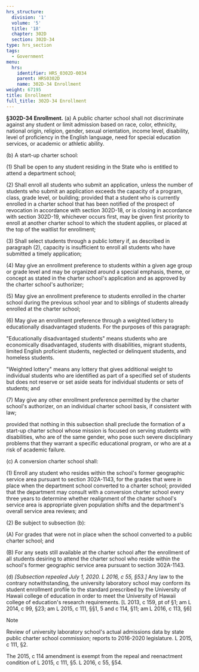 ```yaml
---
hrs_structure:
  division: '1'
  volume: '5'
  title: '18'
  chapter: 302D
  section: 302D-34
type: hrs_section
tags:
  - Government
menu:
  hrs:
    identifier: HRS_0302D-0034
    parent: HRS0302D
    name: 302D-34 Enrollment
weight: 67195
title: Enrollment
full_title: 302D-34 Enrollment
---
```

**§302D-34 Enrollment.** (a) A public charter school shall not discriminate against any student or limit admission based on race, color, ethnicity, national origin, religion, gender, sexual orientation, income level, disability, level of proficiency in the English language, need for special education services, or academic or athletic ability.

(b) A start-up charter school:

(1) Shall be open to any student residing in the State who is entitled to attend a department school;

(2) Shall enroll all students who submit an application, unless the number of students who submit an application exceeds the capacity of a program, class, grade level, or building; provided that a student who is currently enrolled in a charter school that has been notified of the prospect of revocation in accordance with section 302D-18, or is closing in accordance with section 302D-19, whichever occurs first, may be given first priority to enroll at another charter school to which the student applies, or placed at the top of the waitlist for enrollment;

(3) Shall select students through a public lottery if, as described in paragraph (2), capacity is insufficient to enroll all students who have submitted a timely application;

(4) May give an enrollment preference to students within a given age group or grade level and may be organized around a special emphasis, theme, or concept as stated in the charter school's application and as approved by the charter school's authorizer;

(5) May give an enrollment preference to students enrolled in the charter school during the previous school year and to siblings of students already enrolled at the charter school;

(6) May give an enrollment preference through a weighted lottery to educationally disadvantaged students. For the purposes of this paragraph:

"Educationally disadvantaged students" means students who are economically disadvantaged, students with disabilities, migrant students, limited English proficient students, neglected or delinquent students, and homeless students.

"Weighted lottery" means any lottery that gives additional weight to individual students who are identified as part of a specified set of students but does not reserve or set aside seats for individual students or sets of students; and

(7) May give any other enrollment preference permitted by the charter school's authorizer, on an individual charter school basis, if consistent with law;

provided that nothing in this subsection shall preclude the formation of a start-up charter school whose mission is focused on serving students with disabilities, who are of the same gender, who pose such severe disciplinary problems that they warrant a specific educational program, or who are at a risk of academic failure.

(c) A conversion charter school shall:

(1) Enroll any student who resides within the school's former geographic service area pursuant to section 302A-1143, for the grades that were in place when the department school converted to a charter school; provided that the department may consult with a conversion charter school every three years to determine whether realignment of the charter school's service area is appropriate given population shifts and the department's overall service area reviews; and

(2) Be subject to subsection (b):

(A) For grades that were not in place when the school converted to a public charter school; and

(B) For any seats still available at the charter school after the enrollment of all students desiring to attend the charter school who reside within the school's former geographic service area pursuant to section 302A-1143.

(d) _[Subsection repealed July 1, 2020\. L 2016, c 55, §53.]_ Any law to the contrary notwithstanding, the university laboratory school may conform its student enrollment profile to the standard prescribed by the University of Hawaii college of education in order to meet the University of Hawaii college of education's research requirements. [L 2013, c 159, pt of §1; am L 2014, c 99, §23; am L 2015, c 111, §§1, 5 and c 114, §11; am L 2016, c 113, §6]

Note

Review of university laboratory school's actual admissions data by state public charter school commission; reports to 2016-2020 legislature. L 2015, c 111, §2.

The 2015, c 114 amendment is exempt from the repeal and reenactment condition of L 2015, c 111, §5\. L 2016, c 55, §54.
